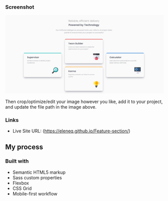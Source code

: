 ### Screenshot

![](images/screenshot.jpg)

Then crop/optimize/edit your image however you like, add it to your project, and update the file path in the image above.

### Links

- Live Site URL: (https://eleneq.github.io/Feature-section/)

## My process

### Built with

- Semantic HTML5 markup
- Sass custom properties
- Flexbox
- CSS Grid
- Mobile-first workflow
